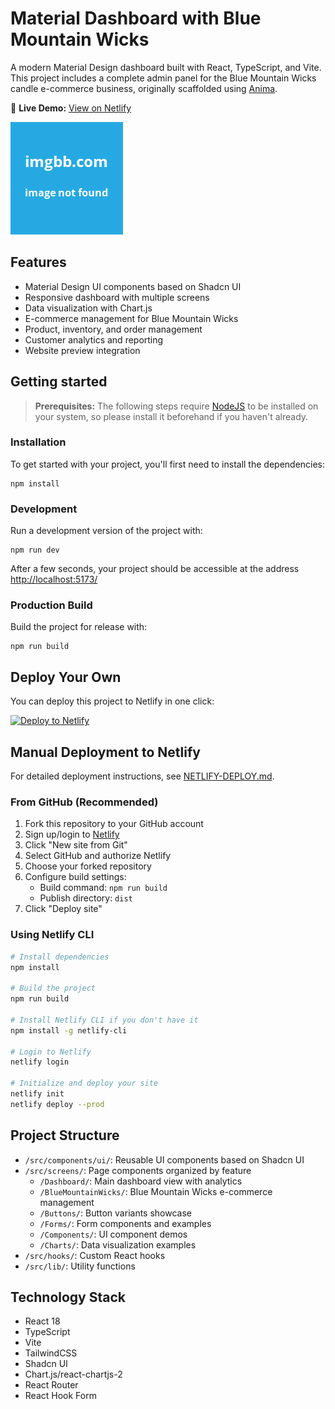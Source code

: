 # Material Dashboard with Blue Mountain Wicks

A modern Material Design dashboard built with React, TypeScript, and Vite. This project includes a complete admin panel for the Blue Mountain Wicks candle e-commerce business, originally scaffolded using [Anima](https://animaapp.com/).

📱 **Live Demo:** [View on Netlify](https://materialdashboard.netlify.app)

![Material Dashboard Screenshot](https://github.com/DrunkOnJava/MaterialMDashboardClean/blob/main/screenshot.png)

## Features

- Material Design UI components based on Shadcn UI
- Responsive dashboard with multiple screens
- Data visualization with Chart.js
- E-commerce management for Blue Mountain Wicks
- Product, inventory, and order management
- Customer analytics and reporting
- Website preview integration

## Getting started

> **Prerequisites:**
> The following steps require [NodeJS](https://nodejs.org/en/) to be installed on your system, so please
> install it beforehand if you haven't already.

### Installation

To get started with your project, you'll first need to install the dependencies:

```
npm install
```

### Development

Run a development version of the project with:

```
npm run dev
```

After a few seconds, your project should be accessible at the address
[http://localhost:5173/](http://localhost:5173/)

### Production Build

Build the project for release with:

```
npm run build
```

## Deploy Your Own

You can deploy this project to Netlify in one click:

[![Deploy to Netlify](https://www.netlify.com/img/deploy/button.svg)](https://app.netlify.com/start/deploy?repository=https://github.com/DrunkOnJava/MaterialMDashboardClean)

## Manual Deployment to Netlify

For detailed deployment instructions, see [NETLIFY-DEPLOY.md](NETLIFY-DEPLOY.md).

### From GitHub (Recommended)

1. Fork this repository to your GitHub account
2. Sign up/login to [Netlify](https://www.netlify.com/)
3. Click "New site from Git"
4. Select GitHub and authorize Netlify
5. Choose your forked repository
6. Configure build settings:
   - Build command: `npm run build`
   - Publish directory: `dist`
7. Click "Deploy site"

### Using Netlify CLI

```bash
# Install dependencies
npm install

# Build the project
npm run build

# Install Netlify CLI if you don't have it
npm install -g netlify-cli

# Login to Netlify
netlify login

# Initialize and deploy your site
netlify init
netlify deploy --prod
```

## Project Structure

- `/src/components/ui/`: Reusable UI components based on Shadcn UI
- `/src/screens/`: Page components organized by feature
  - `/Dashboard/`: Main dashboard view with analytics
  - `/BlueMountainWicks/`: Blue Mountain Wicks e-commerce management
  - `/Buttons/`: Button variants showcase
  - `/Forms/`: Form components and examples
  - `/Components/`: UI component demos
  - `/Charts/`: Data visualization examples
- `/src/hooks/`: Custom React hooks
- `/src/lib/`: Utility functions

## Technology Stack

- React 18
- TypeScript
- Vite
- TailwindCSS
- Shadcn UI
- Chart.js/react-chartjs-2
- React Router
- React Hook Form
